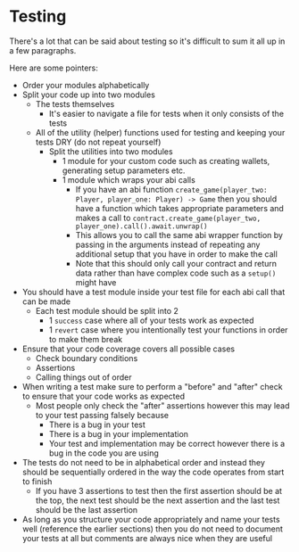 # Testing

There's a lot that can be said about testing so it's difficult to sum it all up in a few paragraphs.

Here are some pointers:

- Order your modules alphabetically
- Split your code up into two modules
  - The tests themselves
    - It's easier to navigate a file for tests when it only consists of the tests
  - All of the utility (helper) functions used for testing and keeping your tests DRY (do not repeat yourself)
    - Split the utilities into two modules
      - 1 module for your custom code such as creating wallets, generating setup parameters etc.
      - 1 module which wraps your abi calls
        - If you have an abi function `create_game(player_two: Player, player_one: Player) -> Game` then you should have a function which takes appropriate parameters and makes a call to `contract.create_game(player_two, player_one).call().await.unwrap()`
        - This allows you to call the same abi wrapper function by passing in the arguments instead of repeating any additional setup that you have in order to make the call
        - Note that this should only call your contract and return data rather than have complex code such as a `setup()` might have
- You should have a test module inside your test file for each abi call that can be made
  - Each test module should be split into 2
    - 1 `success` case where all of your tests work as expected
    - 1 `revert` case where you intentionally test your functions in order to make them break
- Ensure that your code coverage covers all possible cases
  - Check boundary conditions
  - Assertions
  - Calling things out of order
- When writing a test make sure to perform a "before" and "after" check to ensure that your code works as expected
  - Most people only check the "after" assertions however this may lead to your test passing falsely because
    - There is a bug in your test
    - There is a bug in your implementation
    - Your test and implementation may be correct however there is a bug in the code you are using
- The tests do not need to be in alphabetical order and instead they should be sequentially ordered in the way the code operates from start to finish
  - If you have 3 assertions to test then the first assertion should be at the top, the next test should be the next assertion and the last test should be the last assertion
- As long as you structure your code appropriately and name your tests well (reference the earlier sections) then you do not need to document your tests at all but comments are always nice when they are useful

